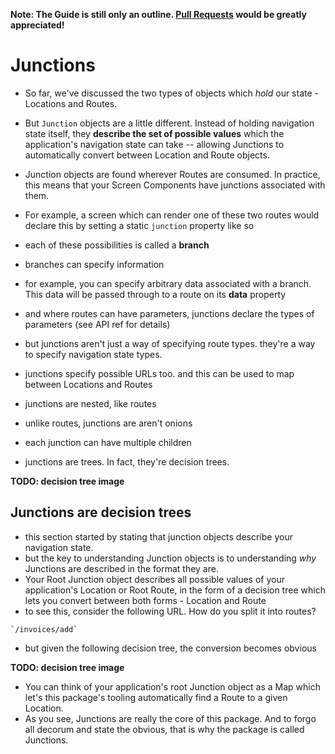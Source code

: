 **Note: The Guide is still only an outline. [Pull Requests](github.com/jamesknelson/junctions) would be greatly appreciated!**

# Junctions

- So far, we've discussed the two types of objects which *hold* our state - Locations and Routes.
- But `Junction` objects are a little different. Instead of holding navigation state itself, they **describe the set of possible values** which the application's navigation state can take -- allowing Junctions to automatically convert between Location and Route objects.

- Junction objects are found wherever Routes are consumed. In practice, this means that your Screen Components have junctions associated with them. 
- For example, a screen which can render one of these two routes would declare this by setting a static `junction` property like so

- each of these possibilities is called a **branch**
- branches can specify information
- for example, you can specify arbitrary data associated with a branch. This data will be passed through to a route on its **data** property
- and where routes can have parameters, junctions declare the types of parameters (see API ref for details)

- but junctions aren't just a way of specifying route types. they're a way to specify navigation state types.
- junctions specify possible URLs too. and this can be used to map between Locations and Routes

- junctions are nested, like routes
- unlike routes, junctions are aren't onions
- each junction can have multiple children
- junctions are trees. In fact, they're decision trees.

**TODO: decision tree image**

## Junctions are decision trees

- this section started by stating that junction objects describe your navigation state.
- but the key to understanding Junction objects is to understanding *why* Junctions are described in the format they are.
- Your Root Junction object describes all possible values of your application's Location or Root Route, in the form of a decision tree which lets you convert between both forms - Location and Route
- to see this, consider the following URL. How do you split it into routes?

```
`/invoices/add`
```

- but given the following decision tree, the conversion becomes obvious

**TODO: decision tree image**

- You can think of your application's root Junction object as a Map which let's this package's tooling automatically find a Route to a given Location.
- As you see, Junctions are really the core of this package. And to forgo all decorum and state the obvious, that is why the package is called Junctions.


